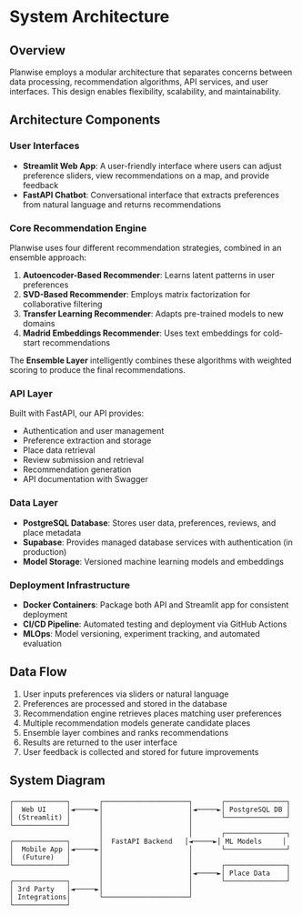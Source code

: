 # System Architecture

## Overview

Planwise employs a modular architecture that separates concerns between data processing, recommendation algorithms, API services, and user interfaces. This design enables flexibility, scalability, and maintainability.

## Architecture Components

### User Interfaces

- **Streamlit Web App**: A user-friendly interface where users can adjust preference sliders, view recommendations on a map, and provide feedback
- **FastAPI Chatbot**: Conversational interface that extracts preferences from natural language and returns recommendations

### Core Recommendation Engine

Planwise uses four different recommendation strategies, combined in an ensemble approach:

1. **Autoencoder-Based Recommender**: Learns latent patterns in user preferences
2. **SVD-Based Recommender**: Employs matrix factorization for collaborative filtering
3. **Transfer Learning Recommender**: Adapts pre-trained models to new domains
4. **Madrid Embeddings Recommender**: Uses text embeddings for cold-start recommendations

The **Ensemble Layer** intelligently combines these algorithms with weighted scoring to produce the final recommendations.

### API Layer

Built with FastAPI, our API provides:
- Authentication and user management
- Preference extraction and storage
- Place data retrieval
- Review submission and retrieval
- Recommendation generation
- API documentation with Swagger

### Data Layer

- **PostgreSQL Database**: Stores user data, preferences, reviews, and place metadata
- **Supabase**: Provides managed database services with authentication (in production)
- **Model Storage**: Versioned machine learning models and embeddings

### Deployment Infrastructure

- **Docker Containers**: Package both API and Streamlit app for consistent deployment
- **CI/CD Pipeline**: Automated testing and deployment via GitHub Actions
- **MLOps**: Model versioning, experiment tracking, and automated evaluation

## Data Flow

1. User inputs preferences via sliders or natural language
2. Preferences are processed and stored in the database
3. Recommendation engine retrieves places matching user preferences
4. Multiple recommendation models generate candidate places
5. Ensemble layer combines and ranks recommendations
6. Results are returned to the user interface
7. User feedback is collected and stored for future improvements

## System Diagram

```
┌─────────────┐       ┌─────────────────────┐       ┌───────────────┐
│  Web UI     │◄─────►│                     │◄─────►│ PostgreSQL DB │
│ (Streamlit) │       │                     │       └───────────────┘
└─────────────┘       │                     │
                      │                     │       ┌───────────────┐
┌─────────────┐       │  FastAPI Backend   │◄─────►│ ML Models     │
│  Mobile App │◄─────►│                     │       └───────────────┘
│  (Future)   │       │                     │
└─────────────┘       │                     │       ┌───────────────┐
                      │                     │◄─────►│ Place Data    │
┌─────────────┐       │                     │       └───────────────┘
│ 3rd Party   │◄─────►│                     │
│ Integrations│       └─────────────────────┘
└─────────────┘
``` 